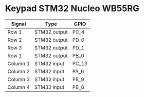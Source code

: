 Keypad STM32 Nucleo WB55RG
=========================

| Signal   | Type         | GPIO  |
|----------|--------------|-------|
| Row 1    | STM32 output | PC_4  |
| Row 2    | STM32 output | PD_0  |
| Row 3    | STM32 output | PD_1  |
| Row 1    | STM32 output | PB_0  |
| Column 1 | STM32 input  | PC_13 |
| Column 2 | STM32 input  | PA_6  |
| Column 3 | STM32 input  | PB_9  |
| Column 4 | STM32 input  | PB_8  |


